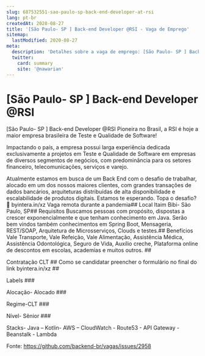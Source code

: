 ```yaml
---
slug: 687532551-sao-paulo-sp-back-end-developer-at-rsi
lang: pt-br
createdAt: 2020-08-27
title: '[São Paulo- SP ] Back-end Developer @RSI - Vaga de Emprego'
sitemap:
  lastModified: 2020-08-27
meta:
  description: 'Detalhes sobre a vaga de emprego: [São Paulo- SP ] Back-end Developer @RSI'
  twitter:
    card: summary
    site: '@nawarian'
---
```


# [São Paulo- SP ] Back-end Developer @RSI

[São Paulo- SP ] Back-end Developer @RSI
Pioneira no Brasil, a RSI é hoje a maior empresa brasileira de Teste e Qualidade de Software!

Impactando o país, a empresa possui larga experiência dedicada exclusivamente a projetos em Teste e Qualidade de Software em empresas de diversos segmentos de negócios, com predominância para os setores financeiro, telecomunicações, serviços e varejo.

Atualmente estamos em busca de um Back End com o desafio de trabalhar, alocado em um dos nossos maiores clientes, com grandes transações de dados bancários, arquiteturas distribuídas de alta disponibilidade e escalabilidade de produtos digitais.
Estamos te esperando. Topa o desafio? 🙂 
byintera.in/xz
Vaga remota durante a pandemia##
Local Itaim Bibi- São Paulo, SP##
Requisitos Buscamos pessoas com propósito, dispostas a crescer exponencialmente e que tenham conhecimento em Java. Serão bem vindos também conhecimentos em Spring Boot, Mensageria, REST/SOAP, Arquitetura de Microsserviços, Clouds e testes.##
Benefícios Vale Transporte, Vale Refeição, Vale Alimentação, Assistência Médica, Assistência Odontológica, Seguro de Vida, Auxílio creche, Plataforma online de descontos em escolas, academias e muitos outros. ##

Contratação CLT ##
Como se candidatar preencher o formulário no final do link byintera.in/xz ##

Labels ###

Alocação- Alocado ###

Regime-CLT ###

Nível- Sênior ###

Stacks- Java – Kotlin- AWS – CloudWatch - Route53 - API Gateway - Beanstalk - Lambda



Fonte: https://github.com/backend-br/vagas/issues/2958